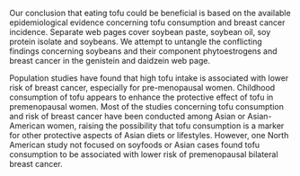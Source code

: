

Our conclusion that eating tofu could be beneficial is based on the available epidemiological evidence concerning tofu consumption and breast cancer incidence. Separate web pages cover soybean paste, soybean oil, soy protein isolate and soybeans. We attempt to untangle the conflicting findings concerning soybeans and their component phytoestrogens and breast cancer in the genistein and daidzein web page.

Population studies have found that high tofu intake is associated with lower risk of breast cancer, especially for pre-menopausal women. Childhood consumption of tofu appears to enhance the protective effect of tofu in premenopausal women. Most of the studies concerning tofu consumption and risk of breast cancer have been conducted among Asian or Asian-American women, raising the possibility that tofu consumption is a marker for other protective aspects of Asian diets or lifestyles. However, one North American study not focused on soyfoods or Asian cases found tofu consumption to be associated with lower risk of premenopausal bilateral breast cancer.

